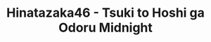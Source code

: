 ---
layout: videojs
category: mv
title:  Hinatazaka46 - Tsuki to Hoshi ga Odoru Midnight
description: >
    Lyrics : Yasushi Akimoto
    Music : Masafumi Okamoto
    Arrangement : TomoLow
    Director : Masayoshi Oshido
    Choreographer : CRE8BOY
    Producer : Motome Obama
    Production : P.I.C.S.
lang: en
subtitles: 日向坂46月と星が踊るMidnight.en.vtt
video_url: https://youtu.be/vgEVzGcr89w
thumbnail: https://i.ytimg.com/vi/vgEVzGcr89w/maxresdefault.jpg
hinatrivia: https://x.com/hinatacampaign/status/1768506292111388868
upload_date: 2022-09-18
---